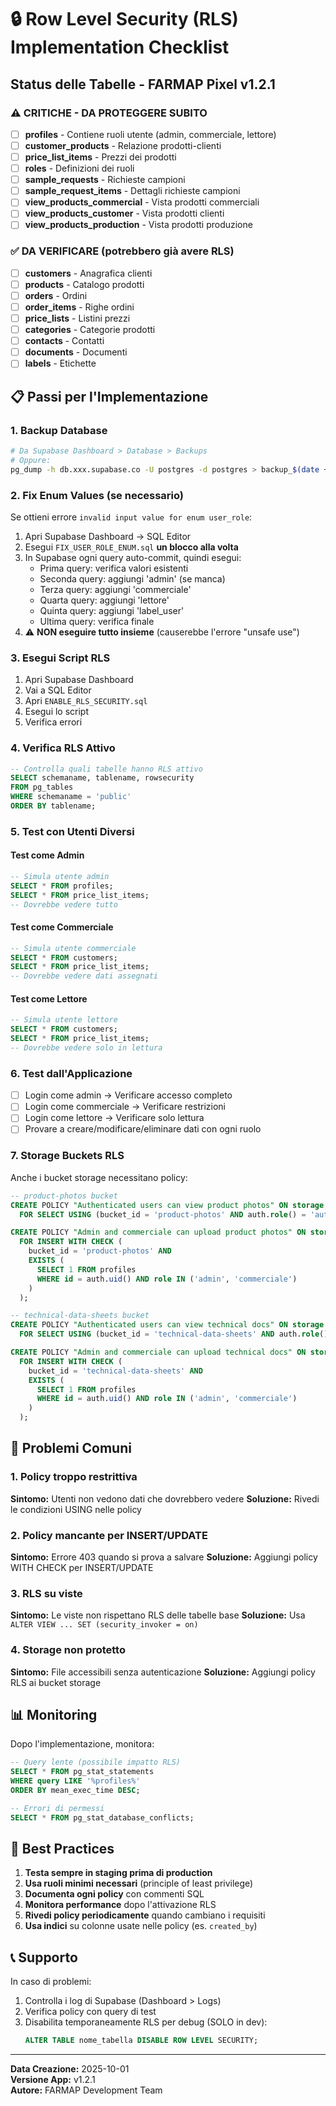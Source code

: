 # 🔒 Row Level Security (RLS) Implementation Checklist

## Status delle Tabelle - FARMAP Pixel v1.2.1

### ⚠️ CRITICHE - DA PROTEGGERE SUBITO

- [ ] **profiles** - Contiene ruoli utente (admin, commerciale, lettore)
- [ ] **customer_products** - Relazione prodotti-clienti
- [ ] **price_list_items** - Prezzi dei prodotti
- [ ] **roles** - Definizioni dei ruoli
- [ ] **sample_requests** - Richieste campioni
- [ ] **sample_request_items** - Dettagli richieste campioni
- [ ] **view_products_commercial** - Vista prodotti commerciali
- [ ] **view_products_customer** - Vista prodotti clienti
- [ ] **view_products_production** - Vista prodotti produzione

### ✅ DA VERIFICARE (potrebbero già avere RLS)

- [ ] **customers** - Anagrafica clienti
- [ ] **products** - Catalogo prodotti
- [ ] **orders** - Ordini
- [ ] **order_items** - Righe ordini
- [ ] **price_lists** - Listini prezzi
- [ ] **categories** - Categorie prodotti
- [ ] **contacts** - Contatti
- [ ] **documents** - Documenti
- [ ] **labels** - Etichette

## 📋 Passi per l'Implementazione

### 1. Backup Database
```bash
# Da Supabase Dashboard > Database > Backups
# Oppure:
pg_dump -h db.xxx.supabase.co -U postgres -d postgres > backup_$(date +%Y%m%d).sql
```

### 2. Fix Enum Values (se necessario)
Se ottieni errore `invalid input value for enum user_role`:
1. Apri Supabase Dashboard → SQL Editor
2. Esegui `FIX_USER_ROLE_ENUM.sql` **un blocco alla volta**
3. In Supabase ogni query auto-commit, quindi esegui:
   - Prima query: verifica valori esistenti
   - Seconda query: aggiungi 'admin' (se manca)
   - Terza query: aggiungi 'commerciale'
   - Quarta query: aggiungi 'lettore'
   - Quinta query: aggiungi 'label_user'
   - Ultima query: verifica finale
4. ⚠️ **NON eseguire tutto insieme** (causerebbe l'errore "unsafe use")

### 3. Esegui Script RLS
1. Apri Supabase Dashboard
2. Vai a SQL Editor
3. Apri `ENABLE_RLS_SECURITY.sql`
4. Esegui lo script
5. Verifica errori

### 4. Verifica RLS Attivo
```sql
-- Controlla quali tabelle hanno RLS attivo
SELECT schemaname, tablename, rowsecurity 
FROM pg_tables 
WHERE schemaname = 'public' 
ORDER BY tablename;
```

### 5. Test con Utenti Diversi

#### Test come Admin
```sql
-- Simula utente admin
SELECT * FROM profiles;
SELECT * FROM price_list_items;
-- Dovrebbe vedere tutto
```

#### Test come Commerciale
```sql
-- Simula utente commerciale
SELECT * FROM customers;
SELECT * FROM price_list_items;
-- Dovrebbe vedere dati assegnati
```

#### Test come Lettore
```sql
-- Simula utente lettore
SELECT * FROM customers;
SELECT * FROM price_list_items;
-- Dovrebbe vedere solo in lettura
```

### 6. Test dall'Applicazione
- [ ] Login come admin → Verificare accesso completo
- [ ] Login come commerciale → Verificare restrizioni
- [ ] Login come lettore → Verificare solo lettura
- [ ] Provare a creare/modificare/eliminare dati con ogni ruolo

### 7. Storage Buckets RLS

Anche i bucket storage necessitano policy:

```sql
-- product-photos bucket
CREATE POLICY "Authenticated users can view product photos" ON storage.objects
  FOR SELECT USING (bucket_id = 'product-photos' AND auth.role() = 'authenticated');

CREATE POLICY "Admin and commerciale can upload product photos" ON storage.objects
  FOR INSERT WITH CHECK (
    bucket_id = 'product-photos' AND
    EXISTS (
      SELECT 1 FROM profiles 
      WHERE id = auth.uid() AND role IN ('admin', 'commerciale')
    )
  );

-- technical-data-sheets bucket
CREATE POLICY "Authenticated users can view technical docs" ON storage.objects
  FOR SELECT USING (bucket_id = 'technical-data-sheets' AND auth.role() = 'authenticated');

CREATE POLICY "Admin and commerciale can upload technical docs" ON storage.objects
  FOR INSERT WITH CHECK (
    bucket_id = 'technical-data-sheets' AND
    EXISTS (
      SELECT 1 FROM profiles 
      WHERE id = auth.uid() AND role IN ('admin', 'commerciale')
    )
  );
```

## 🚨 Problemi Comuni

### 1. Policy troppo restrittiva
**Sintomo:** Utenti non vedono dati che dovrebbero vedere
**Soluzione:** Rivedi le condizioni USING nelle policy

### 2. Policy mancante per INSERT/UPDATE
**Sintomo:** Errore 403 quando si prova a salvare
**Soluzione:** Aggiungi policy WITH CHECK per INSERT/UPDATE

### 3. RLS su viste
**Sintomo:** Le viste non rispettano RLS delle tabelle base
**Soluzione:** Usa `ALTER VIEW ... SET (security_invoker = on)`

### 4. Storage non protetto
**Sintomo:** File accessibili senza autenticazione
**Soluzione:** Aggiungi policy RLS ai bucket storage

## 📊 Monitoring

Dopo l'implementazione, monitora:

```sql
-- Query lente (possibile impatto RLS)
SELECT * FROM pg_stat_statements 
WHERE query LIKE '%profiles%' 
ORDER BY mean_exec_time DESC;

-- Errori di permessi
SELECT * FROM pg_stat_database_conflicts;
```

## 🔐 Best Practices

1. **Testa sempre in staging prima di production**
2. **Usa ruoli minimi necessari** (principle of least privilege)
3. **Documenta ogni policy** con commenti SQL
4. **Monitora performance** dopo l'attivazione RLS
5. **Rivedi policy periodicamente** quando cambiano i requisiti
6. **Usa indici** su colonne usate nelle policy (es. `created_by`)

## 📞 Supporto

In caso di problemi:
1. Controlla i log di Supabase (Dashboard > Logs)
2. Verifica policy con query di test
3. Disabilita temporaneamente RLS per debug (SOLO in dev):
   ```sql
   ALTER TABLE nome_tabella DISABLE ROW LEVEL SECURITY;
   ```

---
**Data Creazione:** 2025-10-01  
**Versione App:** v1.2.1  
**Autore:** FARMAP Development Team

